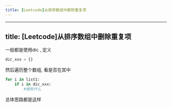 ```yaml
---
title: [Leetcode]从排序数组中删除重复项
---
```

---
title: [Leetcode]从排序数组中删除重复项
---

一般都是使用dic , 定义

``` python
dic_xxx = {}
```

然后遍历整个数组, 看是否在其中

``` python
for i in list1:
    if i in dic_xxx:
        #做些什么
```

总体思路都是这样
